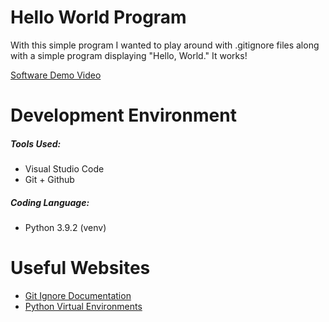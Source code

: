 # Hello World Program

With this simple program I wanted to play around with .gitignore files along with a simple program displaying "Hello, World." It works!

[Software Demo Video](http://youtube.link.goes.here)

# Development Environment

##### Tools Used:

* Visual Studio Code
* Git + Github

##### Coding Language:

* Python 3.9.2 (venv)

# Useful Websites

* [Git Ignore Documentation](https://git-scm.com/docs/gitignore)
* [Python Virtual Environments](https://www.studytonight.com/post/python-virtual-environment-setup-on-mac-osx-easiest-way)